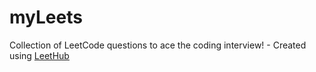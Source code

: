 # myLeets
Collection of LeetCode questions to ace the coding interview! - Created using [LeetHub](https://github.com/QasimWani/LeetHub)
